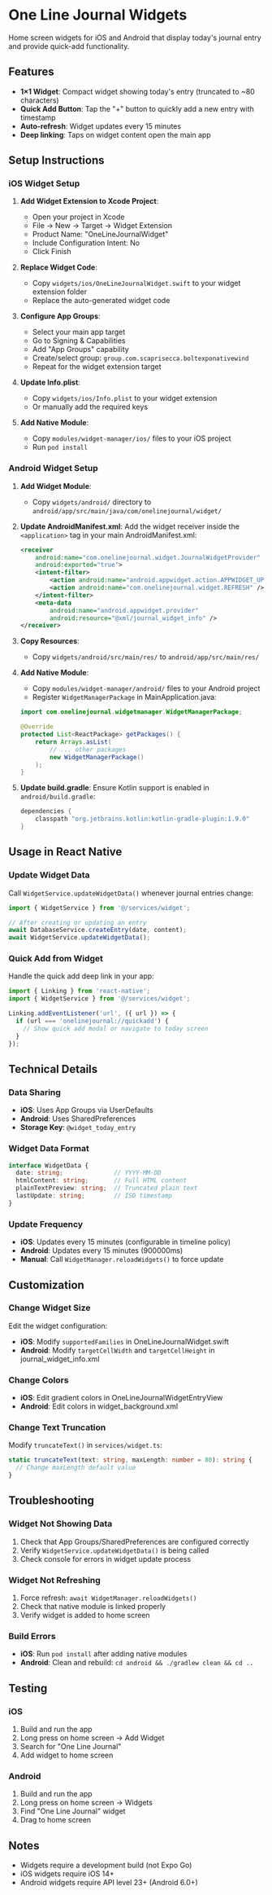 # One Line Journal Widgets

Home screen widgets for iOS and Android that display today's journal entry and provide quick-add functionality.

## Features

- **1×1 Widget**: Compact widget showing today's entry (truncated to ~80 characters)
- **Quick Add Button**: Tap the "+" button to quickly add a new entry with timestamp
- **Auto-refresh**: Widget updates every 15 minutes
- **Deep linking**: Taps on widget content open the main app

## Setup Instructions

### iOS Widget Setup

1. **Add Widget Extension to Xcode Project**:
   - Open your project in Xcode
   - File → New → Target → Widget Extension
   - Product Name: "OneLineJournalWidget"
   - Include Configuration Intent: No
   - Click Finish

2. **Replace Widget Code**:
   - Copy `widgets/ios/OneLineJournalWidget.swift` to your widget extension folder
   - Replace the auto-generated widget code

3. **Configure App Groups**:
   - Select your main app target
   - Go to Signing & Capabilities
   - Add "App Groups" capability
   - Create/select group: `group.com.scaprisecca.boltexponativewind`
   - Repeat for the widget extension target

4. **Update Info.plist**:
   - Copy `widgets/ios/Info.plist` to your widget extension
   - Or manually add the required keys

5. **Add Native Module**:
   - Copy `modules/widget-manager/ios/` files to your iOS project
   - Run `pod install`

### Android Widget Setup

1. **Add Widget Module**:
   - Copy `widgets/android/` directory to `android/app/src/main/java/com/onelinejournal/widget/`

2. **Update AndroidManifest.xml**:
   Add the widget receiver inside the `<application>` tag in your main AndroidManifest.xml:
   ```xml
   <receiver
       android:name="com.onelinejournal.widget.JournalWidgetProvider"
       android:exported="true">
       <intent-filter>
           <action android:name="android.appwidget.action.APPWIDGET_UPDATE" />
           <action android:name="com.onelinejournal.widget.REFRESH" />
       </intent-filter>
       <meta-data
           android:name="android.appwidget.provider"
           android:resource="@xml/journal_widget_info" />
   </receiver>
   ```

3. **Copy Resources**:
   - Copy `widgets/android/src/main/res/` to `android/app/src/main/res/`

4. **Add Native Module**:
   - Copy `modules/widget-manager/android/` files to your Android project
   - Register `WidgetManagerPackage` in MainApplication.java:
   ```java
   import com.onelinejournal.widgetmanager.WidgetManagerPackage;

   @Override
   protected List<ReactPackage> getPackages() {
       return Arrays.asList(
           // ... other packages
           new WidgetManagerPackage()
       );
   }
   ```

5. **Update build.gradle**:
   Ensure Kotlin support is enabled in `android/build.gradle`:
   ```gradle
   dependencies {
       classpath "org.jetbrains.kotlin:kotlin-gradle-plugin:1.9.0"
   }
   ```

## Usage in React Native

### Update Widget Data

Call `WidgetService.updateWidgetData()` whenever journal entries change:

```typescript
import { WidgetService } from '@/services/widget';

// After creating or updating an entry
await DatabaseService.createEntry(date, content);
await WidgetService.updateWidgetData();
```

### Quick Add from Widget

Handle the quick add deep link in your app:

```typescript
import { Linking } from 'react-native';
import { WidgetService } from '@/services/widget';

Linking.addEventListener('url', ({ url }) => {
  if (url === 'onelinejournal://quickadd') {
    // Show quick add modal or navigate to today screen
  }
});
```

## Technical Details

### Data Sharing

- **iOS**: Uses App Groups via UserDefaults
- **Android**: Uses SharedPreferences
- **Storage Key**: `@widget_today_entry`

### Widget Data Format

```typescript
interface WidgetData {
  date: string;              // YYYY-MM-DD
  htmlContent: string;       // Full HTML content
  plainTextPreview: string;  // Truncated plain text
  lastUpdate: string;        // ISO timestamp
}
```

### Update Frequency

- **iOS**: Updates every 15 minutes (configurable in timeline policy)
- **Android**: Updates every 15 minutes (900000ms)
- **Manual**: Call `WidgetManager.reloadWidgets()` to force update

## Customization

### Change Widget Size

Edit the widget configuration:
- **iOS**: Modify `supportedFamilies` in OneLineJournalWidget.swift
- **Android**: Modify `targetCellWidth` and `targetCellHeight` in journal_widget_info.xml

### Change Colors

- **iOS**: Edit gradient colors in OneLineJournalWidgetEntryView
- **Android**: Edit colors in widget_background.xml

### Change Text Truncation

Modify `truncateText()` in `services/widget.ts`:
```typescript
static truncateText(text: string, maxLength: number = 80): string {
  // Change maxLength default value
}
```

## Troubleshooting

### Widget Not Showing Data

1. Check that App Groups/SharedPreferences are configured correctly
2. Verify `WidgetService.updateWidgetData()` is being called
3. Check console for errors in widget update process

### Widget Not Refreshing

1. Force refresh: `await WidgetManager.reloadWidgets()`
2. Check that native module is linked properly
3. Verify widget is added to home screen

### Build Errors

- **iOS**: Run `pod install` after adding native modules
- **Android**: Clean and rebuild: `cd android && ./gradlew clean && cd ..`

## Testing

### iOS
1. Build and run the app
2. Long press on home screen → Add Widget
3. Search for "One Line Journal"
4. Add widget to home screen

### Android
1. Build and run the app
2. Long press on home screen → Widgets
3. Find "One Line Journal" widget
4. Drag to home screen

## Notes

- Widgets require a development build (not Expo Go)
- iOS widgets require iOS 14+
- Android widgets require API level 23+ (Android 6.0+)
